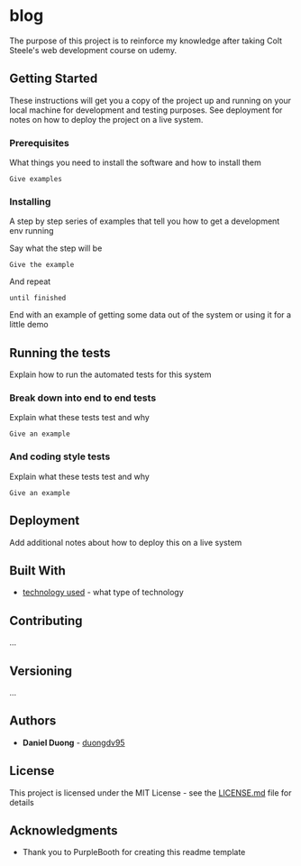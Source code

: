 # blog

The purpose of this project is to reinforce my knowledge after taking Colt Steele's web development course on udemy. 

## Getting Started

These instructions will get you a copy of the project up and running on your local machine for development and testing purposes. See deployment for notes on how to deploy the project on a live system.

### Prerequisites

What things you need to install the software and how to install them

```
Give examples
```

### Installing

A step by step series of examples that tell you how to get a development env running

Say what the step will be

```
Give the example
```

And repeat

```
until finished
```

End with an example of getting some data out of the system or using it for a little demo

## Running the tests

Explain how to run the automated tests for this system

### Break down into end to end tests

Explain what these tests test and why

```
Give an example
```

### And coding style tests

Explain what these tests test and why

```
Give an example
```

## Deployment

Add additional notes about how to deploy this on a live system

## Built With

* [technology used](website) - what type of technology

## Contributing

...

## Versioning

...

## Authors

* **Daniel Duong** - [duongdv95](https://github.com/duongdv95)


## License

This project is licensed under the MIT License - see the [LICENSE.md](LICENSE.md) file for details

## Acknowledgments

* Thank you to PurpleBooth for creating this readme template